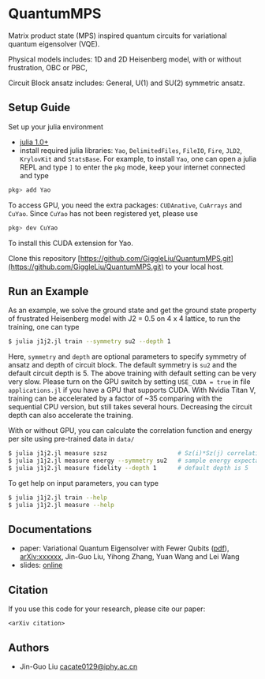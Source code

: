 # QuantumMPS
Matrix product state (MPS) inspired quantum circuits for variational quantum eigensolver (VQE).

Physical models includes: 1D and 2D Heisenberg model, with or without frustration, OBC or PBC,

Circuit Block ansatz includes: General, U(1) and SU(2) symmetric ansatz.

## Setup Guide
Set up your julia environment

* [julia 1.0+](https://julialang.org/)
* install required julia libraries: `Yao`, `DelimitedFiles`, `FileIO`, `Fire`, `JLD2`, `KrylovKit` and `StatsBase`. For example, to install `Yao`,
one can open a julia REPL and type `]` to enter the `pkg` mode, keep your internet connected and type
```julia console
pkg> add Yao
```

To access GPU, you need the extra packages: `CUDAnative`, `CuArrays` and `CuYao`.
Since `CuYao` has not been registered yet, please use
```julia console
pkg> dev CuYao
```
To install this CUDA extension for Yao.

Clone this repository [https://github.com/GiggleLiu/QuantumMPS.git](https://github.com/GiggleLiu/QuantumMPS.git) to your local host.

## Run an Example
As an example, we solve the ground state and get the ground state property of frustrated Heisenberg model with J2 = 0.5 on 4 x 4 lattice,
to run the training, one can type

```bash
$ julia j1j2.jl train --symmetry su2 --depth 1
```
Here, `symmetry` and `depth` are optional parameters to specify symmetry of ansatz and depth of circuit block.
The default symmetry is `su2` and the default circuit depth is 5.
The above training with default setting can be very very slow. Please turn on the GPU switch by setting `USE_CUDA = true` in file `applications.jl` if you have a GPU that supports CUDA. With Nvidia Titan V, training can be accelerated by a factor of ~35 comparing with the sequential CPU version, but still takes several hours. Decreasing the circuit depth can also accelerate the training.

With or without GPU, you can calculate the correlation function and energy per site using pre-trained data in `data/`
```bash
$ julia j1j2.jl measure szsz                    # Sz(i)*Sz(j) correlation matrix
$ julia j1j2.jl measure energy --symmetry su2   # sample energy expectation value
$ julia j1j2.jl measure fidelity --depth 1      # default depth is 5
```

To get help on input parameters, you can type
```bash
$ julia j1j2.jl train --help
$ julia j1j2.jl measure --help
```

## Documentations

* paper: Variational Quantum Eigensolver with Fewer Qubits ([pdf]()), [arXiv:xxxxxx](https://arxiv.org/abs/xxxxxx), Jin-Guo Liu, Yihong Zhang, Yuan Wang and Lei Wang
* slides: [online]()

## Citation

If you use this code for your research, please cite our paper:

```
<arXiv citation>
```

## Authors
* Jin-Guo Liu <cacate0129@iphy.ac.cn>
